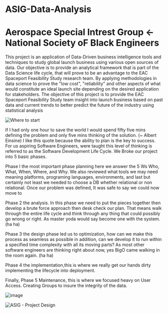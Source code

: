 # ASIG-Data-Analysis
# Aerospace Special Intrest Group <- National Society oF Black Engineers 

This project is an application of Data-Driven business intelligence tools and techniques to study global launch business using various open sources of data.
Our objective is to provide an analytical framework that is part of the Data Science life cycle, that will prove to be an advantage to the EAC Spaceport Feasibility Study research team.
By applying methodologies in data science to prove the "low cost", "reliability" and other aspects of what would constitute an ideal launch site depending on the desired application for stakeholders. The objective of this project is to provide the EAC Spaceport Feasibility Study team insight into launch business based on past data and current trends to better predict the future of the industry using statistical analysis



![Where to start](https://user-images.githubusercontent.com/52867248/126039372-02a2fdc4-1d38-411b-a150-536db791fa58.PNG)

If I had only one hour to save the world I would spend fifty five mins defining the problem and only five mins thinking of the solution. (~ Albert Einsine) I like this quote because the ability to plan is the key to success. For us aspiring Software Engineers, were taught this level of thinking is referred to as the Software Development Life Cycle. We Broke our project into 5 basic phases. 

Phase I the most important phase planning here we answer the 5 Ws Who, What, When, Where, and Why. We also reviewed what tools we may need meaning platforms, programing languages, environments, and last but certainly not least we needed to choose a DB whether relational or non relational.  Once our problem was defined, It was safe to say we could now move to

Phase 2 the analysis. In this phase we need to put the pieces together then develop a brute force approach then desk check our plan. That means walk through the entire life cycle and think through any thing that could possibly go wrong or right. As master yoda would say become one with the system. (ha ha) 

Phase 3 the design phase led us to optimization, how can we make this process as seamless as possible in addition, can we develop it to run within a specified time complexity with all its moving parts? As most other software engineers are thinking right about now, yes BigO came walking in the room again. (ha ha) 

Phase 4 the implementation,this is  where we really get our hands dirty implementing the lifecycle into deployment. 

Finally, Phase 5 Maintenance, this is where we focused heavy on User Access. Creating Groups to insure the integrity of the data. 

![image](https://user-images.githubusercontent.com/52867248/126039382-1fec7e25-3b61-44dc-87da-cfead056fe8d.png)


![ASIG - Project Design](https://user-images.githubusercontent.com/52867248/126039321-ea0eb4c5-2ea2-4690-9212-1ae94feb5b92.png)
